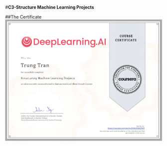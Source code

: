 #**C3-Structure Machine Learning Projects**   


##The Certificate  
![Alt text](https://github.com/J3rryTr/Coursera_DL_Specialization/blob/main/C3%20-%20Structuring%20Machine%20Learning%20Projects/c3.png)